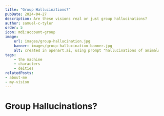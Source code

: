 ```yaml
---
title: "Group Hallucinations?"
pubDate: 2024-04-27
description: Are these visions real or just group hallucinations?
author: samuel-c-tyler
order: 5
icon: mdi:account-group
image: 
    url: images/group-hallucination.jpg
    banner: images/group-hallucination-banner.jpg
    alt: created in openart.ai, using prompt "hallucinations of animals, people, buildings"
tags: 
    - the machine
    - characters
    - deities
relatedPosts:
- about-me
- my-vision
---
```


# Group Hallucinations?